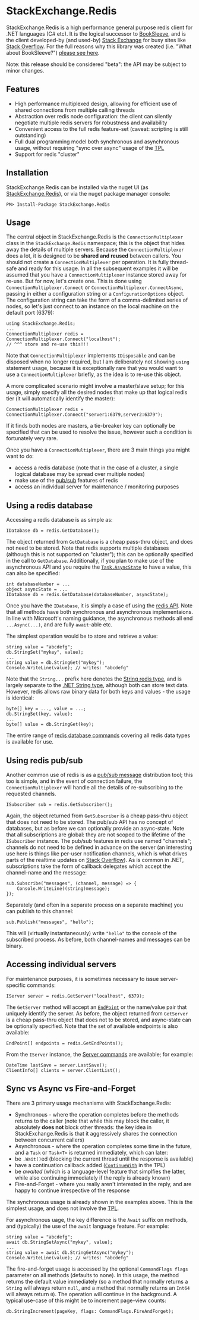 StackExchange.Redis
===================

StackExchange.Redis is a high performance general purpose redis client for .NET languages (C# etc). It is the logical successor to [BookSleeve](https://code.google.com/p/booksleeve/),
and is the client developed-by (and used-by) [Stack Exchange](http://stackexchange.com/) for busy sites like [Stack Overflow](http://stackoverflow.com/). For the full reasons
why this library was created (i.e. "What about BookSleeve?") [please see here](http://marcgravell.blogspot.com/2014/03/so-i-went-and-wrote-another-redis-client.html).

Note: this release should be considered "beta": the API may be subject  to minor changes.

Features
--

- High performance multiplexed design, allowing for efficient use of shared connections from multiple calling threads
- Abstraction over redis node configuration: the client can silently negotiate multiple redis servers for robustness and availability
- Convenient access to the full redis feature-set (caveat: scripting is still outstanding)
- Full dual programming model both synchronous and asynchronous usage, without requiring "sync over async" usage of the [TPL][1]
- Support for redis "cluster"

Installation
---

StackExchange.Redis can be installed via the nuget UI (as [StackExchange.Redis](https://www.nuget.org/packages/StackExchange.Redis/)), or via the nuget package manager console:

    PM> Install-Package StackExchange.Redis

Usage
---

The central object in StackExchange.Redis is the `ConnectionMultiplexer` class in the `StackExchange.Redis` namespace; this is the object that hides away the details of multiple servers. Because the `ConnectionMultiplexer` does a lot, it is designed to be **shared and reused** between callers. You should not create a `ConnectionMultiplexer` per operation. It is fully thread-safe and ready for this usage. In all the subsequent examples it will be assumed that you have a `ConnectionMultiplexer` instance stored away for re-use. But for now, let's create one. This is done using `ConnectionMultiplexer.Connect` or `ConnectionMultiplexer.ConnectAsync`, passing in either a configuration string or a `ConfigurationOptions` object. The configuration string can take the form of a comma-delimited series of nodes, so let's just connect to an instance on the local machine on the default port (6379):

    using StackExchange.Redis;
    ...
    ConnectionMultiplexer redis = ConnectionMultiplexer.Connect("localhost");
    // ^^^ store and re-use this!!!

Note that `ConnectionMultiplexer` implements `IDisposable` and can be disposed when no longer required, but I am deliberately not showing `using` statement usage, because it is exceptionally rare that you would want to use a `ConnectionMultiplexer` briefly, as the idea is to re-use this object.

A more complicated scenario might involve a master/slave setup; for this usage, simply specify all the desired nodes that make up that logical redis tier (it will automatically identify the master):

    ConnectionMultiplexer redis = ConnectionMultiplexer.Connect("server1:6379,server2:6379");

If it finds both nodes are masters, a tie-breaker key can optionally be specified that can be used to resolve the issue, however such a condition is fortunately very rare.

Once you have a `ConnectionMultiplexer`, there are 3 main things you might want to do:

- access a redis database (note that in the case of a cluster, a single logical database may be spread over multiple nodes)
- make use of the [pub/sub](http://redis.io/topics/pubsub) features of redis
- access an individual server for maintenance / monitoring purposes

Using a redis database
---

Accessing a redis database is as simple as:

    IDatabase db = redis.GetDatabase();

The object returned from `GetDatabase` is a cheap pass-thru object, and does not need to be stored. Note that redis supports multiple databases (although this is not supported on "cluster"); this can be optionally specified in the call to `GetDatabase`. Additionally, if you plan to make use of the asynchronous API and you require the [`Task.AsyncState`][2] to have a value, this can also be specified:

    int databaseNumber = ...
    object asyncState = ...
    IDatabase db = redis.GetDatabase(databaseNumber, asyncState);

Once you have the `IDatabase`, it is simply a case of using the [redis API](http://redis.io/commands). Note that all methods have both synchronous and asynchronous implementaions. In line with Microsoft's naming guidance, the asynchronous methods all end `...Async(...)`, and are fully `await`-able etc.

The simplest operation would be to store and retrieve a value:

    string value = "abcdefg";
    db.StringSet("mykey", value);
    ...
    string value = db.StringGet("mykey");
    Console.WriteLine(value); // writes: "abcdefg"

Note that the `String...` prefix here denotes the [String redis type](http://redis.io/topics/data-types), and is largely separate to the [.NET String type][3], although both can store text data. However, redis allows raw binary data for both keys and values - the usage is identical:

    byte[] key = ..., value = ...;
    db.StringSet(key, value);
    ...
    byte[] value = db.StringGet(key);

The entire range of [redis database commands](http://redis.io/commands) covering all redis data types is available for use.

Using redis pub/sub
----

Another common use of redis is as a [pub/sub message](http://redis.io/topics/pubsub) distribution tool; this too is simple, and in the event of connection failure, the `ConnectionMultiplexer` will handle all the details of re-subscribing to the requested channels.

    ISubscriber sub = redis.GetSubscriber();

Again, the object returned from `GetSubscriber` is a cheap pass-thru object that does not need to be stored. The pub/sub API has no concept of databases, but as before we can optionally provide an async-state. Note that all subscriptions are global: they are not scoped to the lifetime of the `ISubscriber` instance. The pub/sub features in redis use named "channels"; channels do not need to be defined in advance on the server (an interesting use here is things like per-user notification channels, which is what drives parts of the realtime updates on [Stack Overflow](http://stackoverflow.com)). As is common in .NET, subscriptions take the form of callback delegates which accept the channel-name and the message:

    sub.Subscribe("messages", (channel, message) => {
        Console.WriteLine((string)message);
    });

Separately (and often in a separate process on a separate machine) you can publish to this channel:

    sub.Publish("messages", "hello");

This will (virtually instantaneously) write `"hello"` to the console of the subscribed process. As before, both channel-names and messages can be binary.

Accessing individual servers
---

For maintenance purposes, it is sometimes necessary to issue server-specific commands:

    IServer server = redis.GetServer("localhost", 6379);

The `GetServer` method will accept an [`EndPoint`](http://msdn.microsoft.com/en-us/library/system.net.endpoint(v=vs.110).aspx) or the name/value pair that uniquely identify the server. As before, the object returned from `GetServer` is a cheap pass-thru object that does not to be stored, and async-state can be optionally specified. Note that the set of available endpoints is also available:

    EndPoint[] endpoints = redis.GetEndPoints();

From the `IServer` instance, the [Server commands](http://redis.io/commands#server) are available; for example:

    DateTime lastSave = server.LastSave();
    ClientInfo[] clients = server.ClientList();

Sync vs Async vs Fire-and-Forget
---

There are 3 primary usage mechanisms with StackExchange.Redis:

- Synchronous - where the operation completes before the methods returns to the caller (note that while this may block the caller, it absolutely **does not** block other threads: the key idea in StackExchange.Redis is that it aggressively shares the connection between concurrent callers)
- Asynchronous - where the operation completes some time in the future, and a `Task` or `Task<T>` is returned immediately, which can later:
 - be `.Wait()`ed (blocking the current thread until the response is available)
 - have a continuation callback added ([`ContinueWith`](http://msdn.microsoft.com/en-us/library/system.threading.tasks.task.continuewith(v=vs.110).aspx) in the TPL)
 - be *awaited* (which is a language-level feature that simplfies the latter, while also continuing immediately if the reply is already known)
- Fire-and-Forget - where you really aren't interested in the reply, and are happy to continue irrespective of the response

The synchronous usage is already shown in the examples above. This is the simplest usage, and does not involve the [TPL][1].

For asynchronous uage, the key difference is the `Await` suffix on methods, and (typically) the use of the `await` language feature. For example:

    string value = "abcdefg";
    await db.StringSetAsync("mykey", value);
    ...
    string value = await db.StringGetAsync("mykey");
    Console.WriteLine(value); // writes: "abcdefg"

The fire-and-forget usage is accessed by the optional `CommandFlags flags` parameter on all methods (defaults to none). In this usage, the method returns the default value immediately (so a method that normally returns a `String` will always return `null`, and a method that normally returns an `Int64` will always return `0`). The operation will continue in the background. A typical use-case of this might be to increment page-view counts:

    db.StringIncrement(pageKey, flags: CommandFlags.FireAndForget);




  [1]: http://msdn.microsoft.com/en-us/library/dd460717%28v=vs.110%29.aspx
  [2]: http://msdn.microsoft.com/en-us/library/system.threading.tasks.task.asyncstate(v=vs.110).aspx
  [3]: http://msdn.microsoft.com/en-us/library/system.string(v=vs.110).aspx